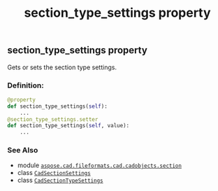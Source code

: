 ﻿---
title: section_type_settings property
second_title: Aspose.CAD for Python via .NET API References
description: 
type: docs
weight: 170
url: /python-net/aspose.cad.fileformats.cad.cadobjects.section/cadsectionsettings/section_type_settings/
is_root: false
---

## section_type_settings property


Gets or sets the section type settings.
### Definition:
```python
@property
def section_type_settings(self):
    ...
@section_type_settings.setter
def section_type_settings(self, value):
    ...
```

### See Also
* module [`aspose.cad.fileformats.cad.cadobjects.section`](../../)
* class [`CadSectionSettings`](/cad/python-net/aspose.cad.fileformats.cad.cadobjects.section/cadsectionsettings)
* class [`CadSectionTypeSettings`](/cad/python-net/aspose.cad.fileformats.cad.cadobjects.section/cadsectiontypesettings)
